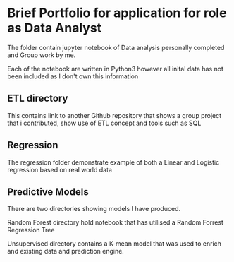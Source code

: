 # Brief Portfolio for application for role as Data Analyst

The folder contain jupyter notebook of Data analysis personally completed and Group work by me. 

Each of the notebook are written in Python3 however all inital data has not been included as I don't own this information

## ETL directory
This contains link to another Github repository that shows a group project that i contributed, show use of ETL concept and tools such as SQL

## Regression 
The regression folder demonstrate example of both a Linear and Logistic regression based on real world data

## Predictive Models 
There are two directories showing models I have produced.  

Random Forest directory hold notebook that has utilised a Random Forrest Regression Tree

Unsupervised directory contains a K-mean model that was used to enrich and existing data and prediction engine.  
